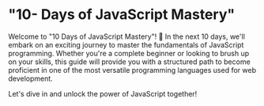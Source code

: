 <h1>"10- Days of JavaScript Mastery"</h1>
<p>Welcome to "10 Days of JavaScript Mastery"! 🚀 In the next 10 days, we'll embark on an exciting journey to master the fundamentals of JavaScript programming. Whether you're a complete beginner or looking to brush up on your skills, this guide will provide you with a structured path to become proficient in one of the most versatile programming languages used for web development.

Let's dive in and unlock the power of JavaScript together!</p>
